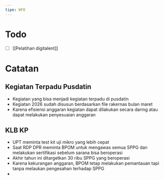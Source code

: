 ```yaml
---
tipe: WFO
---
```

# Todo
- [ ] [[Pelatihan digitalent]] 
# Catatan
## Kegiatan Terpadu Pusdatin
- Kegiatan yang bisa menjadi kegiatan terpadu di pusdatin
- Kegiatan 2026 sudah disusun berdasarkan file rakernas bulan maret
- Karena efisiensi anggaran kegiatan dapat dilakukan secara daring atau dapat melakukan penyesuaian anggaran
## KLB KP
- UPT meminta test kit uji mikro yang lebih cepat
- Saat RDP DPR meminta BPOM untuk mengawas semua SPPG dan melakukan sertifikasi sebelum sarana bisa beroperasi
- Akhir tahun ini ditargetkan 30 ribu SPPG yang beroperasi
- Karena kekurangan anggaran, BPOM tetap melakukan pemantauan tapi tanpa melaukan pengesahan terhadap SPPG
- 
